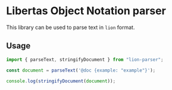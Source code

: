 # Libertas Object Notation parser

This library can be used to parse text in `lion` format.

## Usage

```js
import { parseText, stringifyDocument } from "lion-parser";

const document = parseText('@doc {example: "example"}');

console.log(stringifyDocument(document));
```
